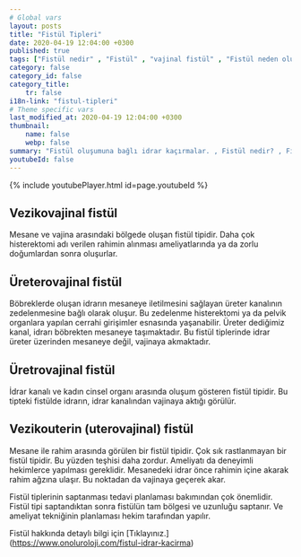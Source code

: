 ```yaml
---
# Global vars
layout: posts
title: "Fistül Tipleri"
date: 2020-04-19 12:04:00 +0300
published: true
tags: ["Fistül nedir" , "Fistül" , "vajinal fistül" , "Fistül neden olur", "Fistül nerede olur", "Fistül ameliyatı", "kadınlarda idrar kaçırma", "idrar kaçırma" , "fistül nedeni" , "fistül belirti" , "fistül teşhis" , "fistül tipleri" , "anal fistül" , "perianal fistül" , "vezikovajinal fistül" , "üreterovajinal fistül" , "üretrovajinal fistül" , "Vezikouterin fistül" , "uterovajinal fistül" , "Rektovajinal fistül" , "perianal ", "vezikovajinal", "üreterovajinal" , "üretrovajinal", "Vezikouterin", "uterovajinal" , "Rektovajinal", "idrar yolu fistül", "fistül tedavi", "fistül çözüm"]
category: false
category_id: false
category_title:
    tr: false
i18n-link: "fistul-tipleri"
# Theme specific vars
last_modified_at: 2020-04-19 12:04:00 +0300
thumbnail:
    name: false
    webp: false
summary: "Fistül oluşumuna bağlı idrar kaçırmalar. , Fistül nedir? , Fistül neden oluşur? , Fistül nerelerde oluşur?, Fistülün tedavi yöntemleri nelerdir?, Fistül ameliyatları nasıl yapılır? "
youtubeId: false
---
```

{% include youtubePlayer.html id=page.youtubeId %}




## Vezikovajinal fistül

Mesane ve vajina arasındaki bölgede oluşan fistül tipidir. Daha çok histerektomi adı verilen rahimin alınması ameliyatlarında ya da zorlu doğumlardan sonra oluşurlar.

## Üreterovajinal fistül

Böbreklerde oluşan idrarın mesaneye iletilmesini sağlayan üreter kanalının zedelenmesine bağlı olarak oluşur. Bu zedelenme histerektomi ya da pelvik organlara yapılan cerrahi girişimler esnasında yaşanabilir. Üreter dediğimiz kanal, idrarı böbrekten mesaneye taşımaktadır. Bu fistül tiplerinde idrar üreter üzerinden mesaneye değil, vajinaya akmaktadır.

## Üretrovajinal fistül

İdrar kanalı ve kadın cinsel organı arasında oluşum gösteren fistül tipidir. Bu tipteki fistülde idrarın, idrar kanalından vajinaya aktığı görülür.

## Vezikouterin (uterovajinal) fistül

Mesane ile rahim arasında görülen bir fistül tipidir. Çok sık rastlanmayan bir fistül tipidir. Bu yüzden teşhisi daha zordur. Ameliyatı da deneyimli hekimlerce yapılması gereklidir. Mesanedeki idrar önce rahimin içine akarak rahim ağzına ulaşır. Bu noktadan da vajinaya geçerek akar.

Fistül tiplerinin saptanması tedavi planlaması bakımından çok önemlidir. Fistül tipi saptandıktan sonra fistülün tam bölgesi ve uzunluğu saptanır. Ve ameliyat tekniğinin planlaması hekim tarafından yapılır.


Fistül hakkında detaylı bilgi için [Tıklayınız.] (https://www.onoluroloji.com/fistul-idrar-kacirma)
